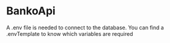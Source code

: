 # BankoApi

A .env file is needed to connect to the database.
You can find a .envTemplate to know which variables are required